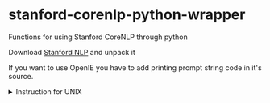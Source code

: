 # stanford-corenlp-python-wrapper
Functions for using Stanford CoreNLP through python

Download [Stanford NLP](http://stanfordnlp.github.io/CoreNLP/) and unpack it

If you want to use OpenIE you have to add printing prompt string code in it's source.

<details> 
  <summary>Instruction for UNIX</summary>
Run this commands in CoreNLP root to get sources:

    mkdir src
    cd src
    jar -xf ../stanford-corenlp-3.6.0-sources.jar 
    cd ..
    
Then open file `./src/edu/stanford/nlp/naturalli/OpenIE.java` find following block of code and insert one more line.

```diff
    724     if (filesToProcess.length == 0) {
    725       // Running from stdin; one document per line.
    726       System.err.println("Processing from stdin. Enter one sentence per line.");
    727       Scanner scanner = new Scanner(System.in);
    728       String line;
    729       try {
    730         line = scanner.nextLine();
    731       } catch (NoSuchElementException e) {
    732         System.err.println("No lines found on standard in");
    733         return;
    734       }
    735       while (line != null) {
    736         processDocument(pipeline, "stdin", line);
    737         try {
+   738           System.err.println("OpenIE> ");
    739           line = scanner.nextLine();
    740         } catch (NoSuchElementException e) {
    741           return;
    742         }
    743       }
```

Now recompile CoreNLP

    ant
    cd classes
    jar -cfm ../stanford-corenlp-3.6.0.jar ../src/META-INF/MANIFEST.MF edu
    cd ..

</details>
